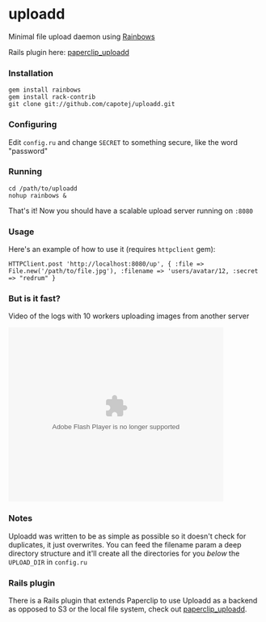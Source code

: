 # uploadd
Minimal file upload daemon using [Rainbows](http://rainbows.rubyforge.org)

Rails plugin here: [paperclip_uploadd](http://github.com/capotej/paperclip_uploadd)

### Installation

    gem install rainbows
    gem install rack-contrib
    git clone git://github.com/capotej/uploadd.git


### Configuring
Edit `config.ru` and change `SECRET` to something secure, like the word "password"
    
### Running
    cd /path/to/uploadd
    nohup rainbows &

That's it! Now you should have a scalable upload server running on `:8080`

### Usage
Here's an example of how to use it (requires `httpclient` gem):

    HTTPClient.post 'http://localhost:8080/up', { :file => File.new('/path/to/file.jpg'), :filename => 'users/avatar/12, :secret => "redrum" }

### But is it fast?

Video of the logs with 10 workers uploading images from another server

<object width="425" height="344"><param name="movie" value="http://www.twitvid.com/player/QQ9ZC"></param><param name="allowscriptaccess" value="always"></param><param name="allowFullScreen" value="true"></param><embed type="application/x-shockwave-flash" src="http://www.twitvid.com/player/QQ9ZC" quality="high" allowscriptaccess="always" allowNetworking="all" allowfullscreen="true" wmode="transparent" height="344" width="425"></object>

### Notes
Uploadd was written to be as simple as possible so it doesn't check for duplicates, it just overwrites. You can feed the filename param a deep directory structure and it'll create all the directories for you *below* the `UPLOAD_DIR` in `config.ru`

### Rails plugin
There is a Rails plugin that extends Paperclip to use Uploadd as a backend as opposed to S3 or the local file system, check out [paperclip_uploadd](http://github.com/capotej/paperclip_uploadd).
 
